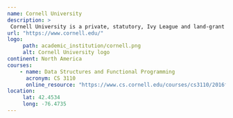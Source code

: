 ```yaml
---
name: Cornell University 
description: >
 Cornell University is a private, statutory, Ivy League and land-grant research university in Ithaca, New York. 
url: "https://www.cornell.edu/"
logo:
     path: academic_institution/cornell.png
     alt: Cornell University logo
continent: North America
courses:
    - name: Data Structures and Functional Programming 
      acronym: CS 3110
      online_resource: "https://www.cs.cornell.edu/courses/cs3110/2016fa/"
location:
     lat: 42.4534
     long: -76.4735
---
```

